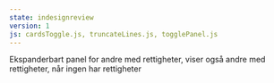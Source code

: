 ```yaml
---
state: indesignreview
version: 1
js: cardsToggle.js, truncateLines.js, togglePanel.js
---
```


Ekspanderbart panel for andre med rettigheter, viser også andre med rettigheter, når ingen har rettigheter